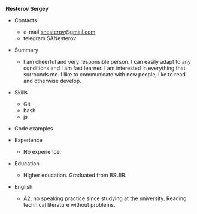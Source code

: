 __Nesterov Sergey__

* Contacts
	* e-mail snesterov@gmail.com
	* telegram SANesterov

* Summary
	* I am cheerful and very responsible person. I can easily adapt to any conditions and I am fast learner. I am interested in everything that surrounds me. I like to communicate with new people, like to read and otherwise develop. 

* Skills
	* Git
	* bash
	* js
	 

* Code examples


 *  Experience
	* No experience.

* Education
	* Higher education. Graduated from BSUIR.  

* English
	* A2, no speaking practice since studying at the university. Reading technical literature without problems.